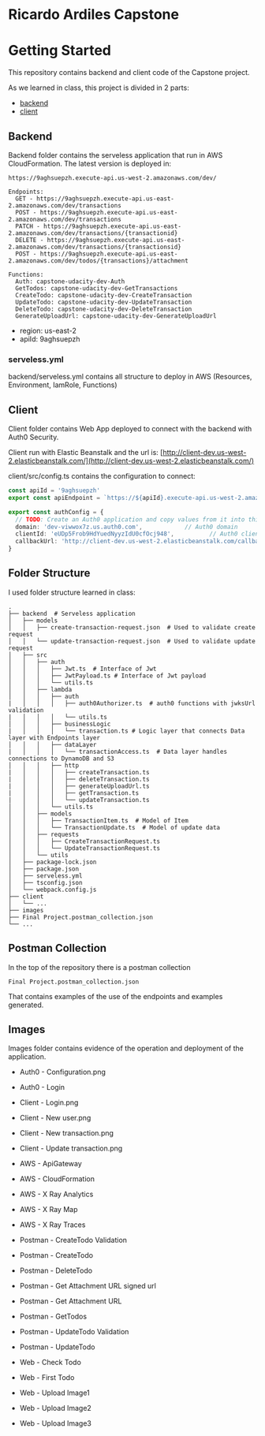 # Ricardo Ardiles Capstone

# Getting Started

This repository contains backend and client code of the Capstone project. 

As we learned in class, this project is divided in 2 parts:
* [backend](backend)
* [client](client)

## Backend

Backend folder contains the serveless application that run in AWS CloudFormation. The latest version is deployed in:
```
https://9aghsuepzh.execute-api.us-west-2.amazonaws.com/dev/
```
```
Endpoints:
  GET - https://9aghsuepzh.execute-api.us-east-2.amazonaws.com/dev/transactions
  POST - https://9aghsuepzh.execute-api.us-east-2.amazonaws.com/dev/transactions
  PATCH - https://9aghsuepzh.execute-api.us-east-2.amazonaws.com/dev/transactions/{transactionid}
  DELETE - https://9aghsuepzh.execute-api.us-east-2.amazonaws.com/dev/transactions/{transactionsid}
  POST - https://9aghsuepzh.execute-api.us-east-2.amazonaws.com/dev/todos/{transactions}/attachment
```

```
Functions:
  Auth: capstone-udacity-dev-Auth
  GetTodos: capstone-udacity-dev-GetTransactions
  CreateTodo: capstone-udacity-dev-CreateTransaction
  UpdateTodo: capstone-udacity-dev-UpdateTransaction
  DeleteTodo: capstone-udacity-dev-DeleteTransaction
  GenerateUploadUrl: capstone-udacity-dev-GenerateUploadUrl
```

* region: us-east-2
* apiId: 9aghsuepzh

### serveless.yml

backend/serveless.yml contains all structure to deploy in AWS (Resources, Environment, IamRole, Functions)

## Client

Client folder contains Web App deployed to connect with the backend with Auth0 Security. 

Client run with Elastic Beanstalk and the url is: [http://client-dev.us-west-2.elasticbeanstalk.com/](http://client-dev.us-west-2.elasticbeanstalk.com/)

client/src/config.ts contains the configuration to connect:

```typescript
const apiId = '9aghsuepzh'
export const apiEndpoint = `https://${apiId}.execute-api.us-west-2.amazonaws.com/dev`

export const authConfig = {
  // TODO: Create an Auth0 application and copy values from it into this map
  domain: 'dev-viwwox7z.us.auth0.com',            // Auth0 domain
  clientId: 'eUDp5Frob9HdYuedNyyzIdU0cfOcj948',          // Auth0 client id
  callbackUrl: 'http://client-dev.us-west-2.elasticbeanstalk.com/callback'
}
```

## Folder Structure 

I used folder structure learned in class:

    .
    ├── backend  # Serveless application
    │   ├── models  
    │   │   ├── create-transaction-request.json  # Used to validate create request
    │   │   └── update-transaction-request.json  # Used to validate update request
    │   ├── src 
    │   │   ├── auth
    │   │   │   ├── Jwt.ts  # Interface of Jwt
    │   │   │   ├── JwtPayload.ts # Interface of Jwt payload
    │   │   │   └── utils.ts
    │   │   ├── lambda
    │   │   │   ├── auth
    |   │   │   │   ├── auth0Authorizer.ts  # auth0 functions with jwksUrl validation
    |   │   │   │   └── utils.ts
    │   │   │   ├── businessLogic
    |   │   │   │   └── transaction.ts # Logic layer that connects Data layer with Endpoints layer
    │   │   │   ├── dataLayer
    |   │   │   │   └── transactionAccess.ts  # Data layer handles connections to DynamoDB and S3
    │   │   │   ├── http
    |   │   │   │   ├── createTransaction.ts
    |   │   │   │   ├── deleteTransaction.ts
    |   │   │   │   ├── generateUploadUrl.ts
    |   │   │   │   ├── getTransaction.ts
    |   │   │   │   └── updateTransaction.ts
    │   │   │   └── utils.ts
    │   │   ├── models
    │   │   │   ├── TransactionItem.ts  # Model of Item
    │   │   │   └── TransactionUpdate.ts  # Model of update data
    │   │   ├── requests
    │   │   │   ├── CreateTransactionRequest.ts
    │   │   │   └── UpdateTransactionRequest.ts
    │   │   └── utils
    │   ├── package-lock.json
    │   ├── package.json
    │   ├── serveless.yml
    │   ├── tsconfig.json
    │   └── webpack.config.js
    ├── client
    │   └── ...  
    ├── images
    ├── Final Project.postman_collection.json
    └── ...


## Postman Collection

In the top of the repository there is a postman collection
```
Final Project.postman_collection.json
```
That contains examples of the use of the endpoints and examples generated.

## Images

Images folder contains evidence of the operation and deployment of the application.

* Auth0 - Configuration.png
* Auth0 - Login

* Client - Login.png
* Client - New user.png
* Client - New transaction.png
* Client - Update transaction.png


* AWS - ApiGateway
* AWS - CloudFormation
* AWS - X Ray Analytics
* AWS - X Ray Map
* AWS - X Ray Traces
* Postman - CreateTodo Validation
* Postman - CreateTodo
* Postman - DeleteTodo
* Postman - Get Attachment URL signed url
* Postman - Get Attachment URL
* Postman - GetTodos
* Postman - UpdateTodo Validation
* Postman - UpdateTodo
* Web - Check Todo
* Web - First Todo
* Web - Upload Image1
* Web - Upload Image2
* Web - Upload Image3
